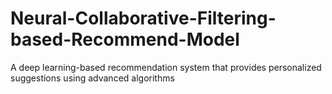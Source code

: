 # Neural-Collaborative-Filtering-based-Recommend-Model
A deep learning-based recommendation system that provides personalized suggestions using advanced algorithms
